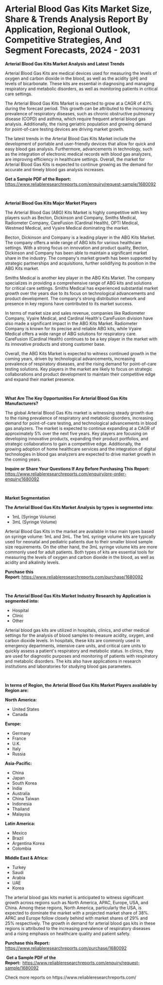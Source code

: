 <p><h1>Arterial Blood Gas Kits Market Size, Share & Trends Analysis Report By Application, Regional Outlook, Competitive Strategies, And Segment Forecasts, 2024 - 2031</h1></p><p><strong>Arterial Blood Gas Kits Market Analysis and Latest Trends</strong></p>
<p><p>Arterial Blood Gas Kits are medical devices used for measuring the levels of oxygen and carbon dioxide in the blood, as well as the acidity (pH) and levels of bicarbonate. These kits are essential in diagnosing and managing respiratory and metabolic disorders, as well as monitoring patients in critical care settings.</p><p>The Arterial Blood Gas Kits Market is expected to grow at a CAGR of 4.1% during the forecast period. This growth can be attributed to the increasing prevalence of respiratory diseases, such as chronic obstructive pulmonary disease (COPD) and asthma, which require frequent arterial blood gas analysis. Additionally, the rising geriatric population and growing demand for point-of-care testing devices are driving market growth.</p><p>The latest trends in the Arterial Blood Gas Kits Market include the development of portable and user-friendly devices that allow for quick and easy blood gas analysis. Furthermore, advancements in technology, such as the integration of electronic medical records with blood gas analyzers, are improving efficiency in healthcare settings. Overall, the market for Arterial Blood Gas Kits is expected to continue growing as the demand for accurate and timely blood gas analysis increases.</p></p>
<p><strong>Get a Sample PDF of the Report:&nbsp;</strong> <a href="https://www.reliableresearchreports.com/enquiry/request-sample/1680092">https://www.reliableresearchreports.com/enquiry/request-sample/1680092</a></p>
<p>&nbsp;</p>
<p><strong>Arterial Blood Gas Kits Major Market Players</strong></p>
<p><p>The Arterial Blood Gas (ABG) Kits Market is highly competitive with key players such as Becton, Dickinson and Company, Smiths Medical, Radiometer Company, CareFusion (Cardinal Health), OPTI Medical, Westmed Medical, and Vyaire Medical dominating the market.</p><p>Becton, Dickinson and Company is a leading player in the ABG Kits Market. The company offers a wide range of ABG kits for various healthcare settings. With a strong focus on innovation and product quality, Becton, Dickinson and Company has been able to maintain a significant market share in the industry. The company's market growth has been supported by strategic partnerships and acquisitions, further solidifying its position in the ABG Kits market.</p><p>Smiths Medical is another key player in the ABG Kits Market. The company specializes in providing a comprehensive range of ABG kits and solutions for critical care settings. Smiths Medical has experienced substantial market growth over the years due to its focus on technological advancements and product development. The company's strong distribution network and presence in key regions have contributed to its market success.</p><p>In terms of market size and sales revenue, companies like Radiometer Company, Vyaire Medical, and Cardinal Health's CareFusion division have also made a significant impact in the ABG Kits Market. Radiometer Company is known for its precise and reliable ABG kits, while Vyaire Medical offers a wide range of ABG solutions for respiratory care. CareFusion (Cardinal Health) continues to be a key player in the market with its innovative products and strong customer base.</p><p>Overall, the ABG Kits Market is expected to witness continued growth in the coming years, driven by technological advancements, increasing prevalence of respiratory diseases, and the rising demand for point-of-care testing solutions. Key players in the market are likely to focus on strategic collaborations and product development to maintain their competitive edge and expand their market presence.</p></p>
<p>&nbsp;</p>
<p><strong>What Are The Key Opportunities For Arterial Blood Gas Kits Manufacturers?</strong></p>
<p><p>The global Arterial Blood Gas Kits market is witnessing steady growth due to the rising prevalence of respiratory and metabolic disorders, increasing demand for point-of-care testing, and technological advancements in blood gas analyzers. The market is expected to continue expanding at a CAGR of approximately 5% over the next five years. Key players are focusing on developing innovative products, expanding their product portfolios, and strategic collaborations to gain a competitive edge. Additionally, the growing adoption of home healthcare services and the integration of digital technologies in blood gas analyzers are expected to drive market growth in the coming years.</p></p>
<p><strong>Inquire or Share Your Questions If Any Before Purchasing This Report:</strong> <a href="https://www.reliableresearchreports.com/enquiry/pre-order-enquiry/1680092">https://www.reliableresearchreports.com/enquiry/pre-order-enquiry/1680092</a></p>
<p>&nbsp;</p>
<p><strong>Market Segmentation</strong></p>
<p><strong>The Arterial Blood Gas Kits Market Analysis by types is segmented into:</strong></p>
<p><ul><li>1mL (Syringe Volume)</li><li>3mL (Syringe Volume)</li></ul></p>
<p><p>Arterial Blood Gas Kits in the market are available in two main types based on syringe volume: 1mL and 3mL. The 1mL syringe volume kits are typically used for neonatal and pediatric patients due to their smaller blood sample size requirements. On the other hand, the 3mL syringe volume kits are more commonly used for adult patients. Both types of kits are essential tools for measuring the levels of oxygen and carbon dioxide in the blood, as well as acidity and alkalinity levels.</p></p>
<p><strong>Purchase this Report:&nbsp;</strong><a href="https://www.reliableresearchreports.com/purchase/1680092">https://www.reliableresearchreports.com/purchase/1680092</a></p>
<p>&nbsp;</p>
<p><strong>The Arterial Blood Gas Kits Market Industry Research by Application is segmented into:</strong></p>
<p><ul><li>Hospital</li><li>Clinic</li><li>Other</li></ul></p>
<p><p>Arterial blood gas kits are utilized in hospitals, clinics, and other medical settings for the analysis of blood samples to measure acidity, oxygen, and carbon dioxide levels. In hospitals, these kits are commonly used in emergency departments, intensive care units, and critical care units to quickly assess a patient's respiratory and metabolic status. In clinics, they are used for diagnostic purposes and monitoring of patients with respiratory and metabolic disorders. The kits also have applications in research institutions and laboratories for studying blood gas parameters.</p></p>
<p>&nbsp;</p>
<p><strong>In terms of Region, the Arterial Blood Gas Kits Market Players available by Region are:</strong></p>
<p>
    <p> <strong> North America: </strong>
        <ul>
            <li>United States</li>
            <li>Canada</li>
        </ul>
        </p> 
    <p> <strong> Europe: </strong>
        <ul>
            <li>Germany</li>
            <li>France</li>
            <li>U.K.</li>
            <li>Italy</li>
            <li>Russia</li>
        </ul>
        </p> 
    <p> <strong> Asia-Pacific: </strong>
        <ul>
            <li>China</li>
            <li>Japan</li>
            <li>South Korea</li>
            <li>India</li>
            <li>Australia</li>
            <li>China Taiwan</li>
            <li>Indonesia</li>
            <li>Thailand</li>
            <li>Malaysia</li>
        </ul>
        </p> 
    <p> <strong> Latin America: </strong>
        <ul>
            <li>Mexico</li>
            <li>Brazil</li>
            <li>Argentina Korea</li>
            <li>Colombia</li>
        </ul>
        </p> 
    <p> <strong> Middle East & Africa: </strong>
        <ul>
            <li>Turkey</li>
            <li>Saudi</li>
            <li>Arabia</li>
            <li>UAE</li>
            <li>Korea</li>
        </ul>
    </p>
    </p>
<p><p>The arterial blood gas kits market is anticipated to witness significant growth across regions such as North America, APAC, Europe, USA, and China. Among these regions, North America, particularly the USA, is expected to dominate the market with a projected market share of 38%. APAC and Europe follow closely behind with market shares of 29% and 25% respectively. The growth in demand for arterial blood gas kits in these regions is attributed to the increasing prevalence of respiratory diseases and a rising emphasis on healthcare quality and patient safety.</p></p>
<p><strong>Purchase this Report: </strong><a href="https://www.reliableresearchreports.com/purchase/1680092">https://www.reliableresearchreports.com/purchase/1680092</a></p>
<p>&nbsp;<strong>Get a Sample PDF of the Report:&nbsp;&nbsp;</strong><a href="https://www.reliableresearchreports.com/enquiry/request-sample/1680092">https://www.reliableresearchreports.com/enquiry/request-sample/1680092</a></p>
<p><strong></strong></p>
<p>Check more reports on https://www.reliableresearchreports.com/</p>
